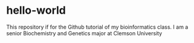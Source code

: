 # hello-world
This repository if for the Github tutorial of my bioinformatics class.
I am a senior Biochemistry and Genetics major at Clemson University
